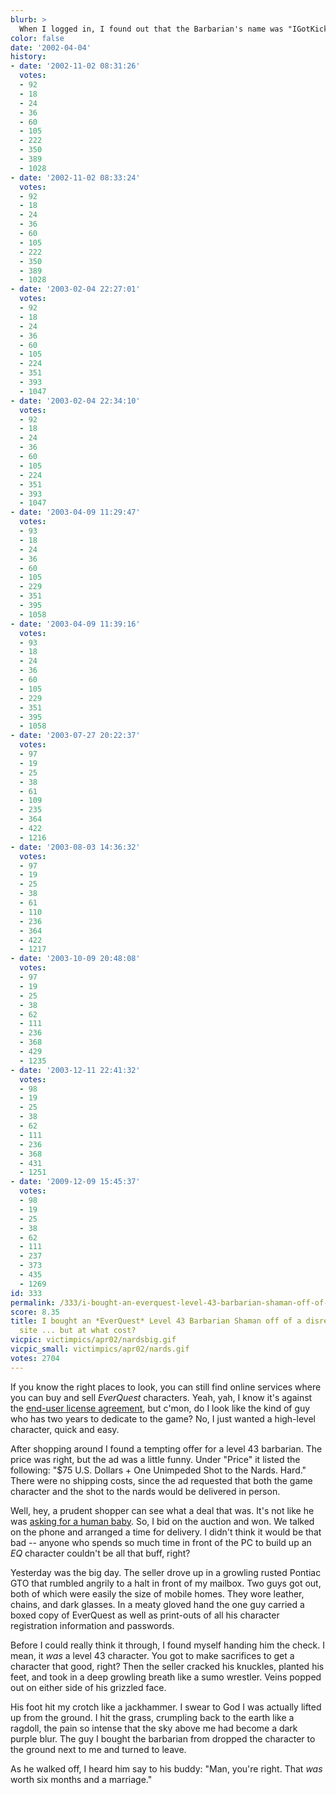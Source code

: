 ```yaml
---
blurb: >
  When I logged in, I found out that the Barbarian's name was "IGotKicked InThaBalls"
color: false
date: '2002-04-04'
history:
- date: '2002-11-02 08:31:26'
  votes:
  - 92
  - 18
  - 24
  - 36
  - 60
  - 105
  - 222
  - 350
  - 389
  - 1028
- date: '2002-11-02 08:33:24'
  votes:
  - 92
  - 18
  - 24
  - 36
  - 60
  - 105
  - 222
  - 350
  - 389
  - 1028
- date: '2003-02-04 22:27:01'
  votes:
  - 92
  - 18
  - 24
  - 36
  - 60
  - 105
  - 224
  - 351
  - 393
  - 1047
- date: '2003-02-04 22:34:10'
  votes:
  - 92
  - 18
  - 24
  - 36
  - 60
  - 105
  - 224
  - 351
  - 393
  - 1047
- date: '2003-04-09 11:29:47'
  votes:
  - 93
  - 18
  - 24
  - 36
  - 60
  - 105
  - 229
  - 351
  - 395
  - 1058
- date: '2003-04-09 11:39:16'
  votes:
  - 93
  - 18
  - 24
  - 36
  - 60
  - 105
  - 229
  - 351
  - 395
  - 1058
- date: '2003-07-27 20:22:37'
  votes:
  - 97
  - 19
  - 25
  - 38
  - 61
  - 109
  - 235
  - 364
  - 422
  - 1216
- date: '2003-08-03 14:36:32'
  votes:
  - 97
  - 19
  - 25
  - 38
  - 61
  - 110
  - 236
  - 364
  - 422
  - 1217
- date: '2003-10-09 20:48:08'
  votes:
  - 97
  - 19
  - 25
  - 38
  - 62
  - 111
  - 236
  - 368
  - 429
  - 1235
- date: '2003-12-11 22:41:32'
  votes:
  - 98
  - 19
  - 25
  - 38
  - 62
  - 111
  - 236
  - 368
  - 431
  - 1251
- date: '2009-12-09 15:45:37'
  votes:
  - 98
  - 19
  - 25
  - 38
  - 62
  - 111
  - 237
  - 373
  - 435
  - 1269
id: 333
permalink: /333/i-bought-an-everquest-level-43-barbarian-shaman-off-of-a-disreputable-auction-site--but-at-what-cost/
score: 8.35
title: I bought an *EverQuest* Level 43 Barbarian Shaman off of a disreputable auction
  site ... but at what cost?
vicpic: victimpics/apr02/nardsbig.gif
vicpic_small: victimpics/apr02/nards.gif
votes: 2704
---
```


If you know the right places to look, you can still find online services
where you can buy and sell *EverQuest* characters. Yeah, yah, I know
it's against the [end-user license agreement](@/victim/63.md), but
c'mon, do I look like the kind of guy who has two years to dedicate to
the game? No, I just wanted a high-level character, quick and easy.

After shopping around I found a tempting offer for a level 43 barbarian.
The price was right, but the ad was a little funny. Under "Price" it
listed the following: "$75 U.S. Dollars + One Unimpeded Shot to the
Nards. Hard." There were no shipping costs, since the ad requested that
both the game character and the shot to the nards would be delivered in
person.

Well, hey, a prudent shopper can see what a deal that was. It's not like
he was [asking for a human baby](@/victim/54.md). So, I bid on the
auction and won. We talked on the phone and arranged a time for
delivery. I didn't think it would be that bad -- anyone who spends so
much time in front of the PC to build up an *EQ* character couldn't be
all that buff, right?

Yesterday was the big day. The seller drove up in a growling rusted
Pontiac GTO that rumbled angrily to a halt in front of my mailbox. Two
guys got out, both of which were easily the size of mobile homes. They
wore leather, chains, and dark glasses. In a meaty gloved hand the one
guy carried a boxed copy of EverQuest as well as print-outs of all his
character registration information and passwords.

Before I could really think it through, I found myself handing him the
check. I mean, it *was* a level 43 character. You got to make sacrifices
to get a character that good, right? Then the seller cracked his
knuckles, planted his feet, and took in a deep growling breath like a
sumo wrestler. Veins popped out on either side of his grizzled face.

His foot hit my crotch like a jackhammer. I swear to God I was actually
lifted up from the ground. I hit the grass, crumpling back to the earth
like a ragdoll, the pain so intense that the sky above me had become a
dark purple blur. The guy I bought the barbarian from dropped the
character to the ground next to me and turned to leave.

As he walked off, I heard him say to his buddy: "Man, you're right. That
*was* worth six months and a marriage."